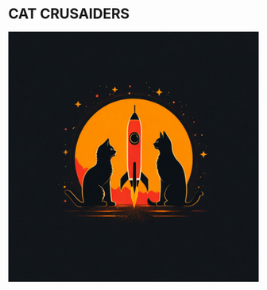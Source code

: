 # CAT CRUSAIDERS
![alt text](https://raw.githubusercontent.com/PersSona21/Cat-crusaiders/2699a5eae0c1394690f722665348492e72622ca0/logo.png)